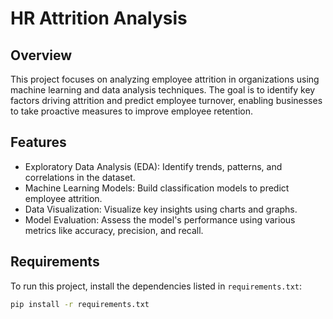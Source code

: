 # HR Attrition Analysis

## Overview
This project focuses on analyzing employee attrition in organizations using machine learning and data analysis techniques. The goal is to identify key factors driving attrition and predict employee turnover, enabling businesses to take proactive measures to improve employee retention.

## Features
- Exploratory Data Analysis (EDA): Identify trends, patterns, and correlations in the dataset.
- Machine Learning Models: Build classification models to predict employee attrition.
- Data Visualization: Visualize key insights using charts and graphs.
- Model Evaluation: Assess the model's performance using various metrics like accuracy, precision, and recall.

## Requirements
To run this project, install the dependencies listed in `requirements.txt`:
```bash
pip install -r requirements.txt
